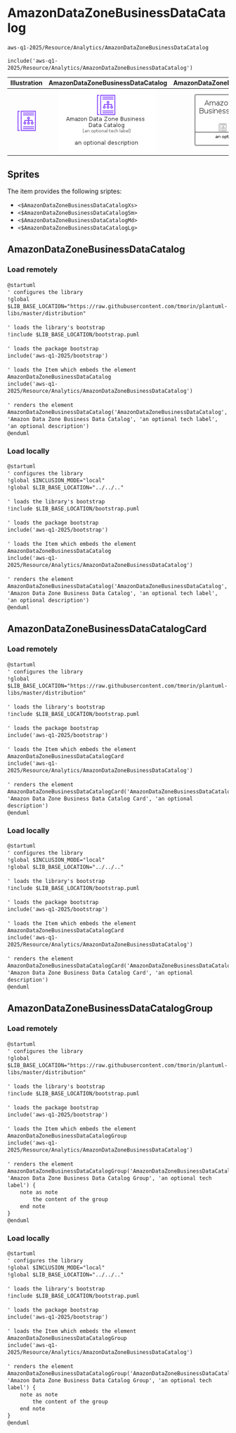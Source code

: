 # AmazonDataZoneBusinessDataCatalog


```text
aws-q1-2025/Resource/Analytics/AmazonDataZoneBusinessDataCatalog
```

```text
include('aws-q1-2025/Resource/Analytics/AmazonDataZoneBusinessDataCatalog')
```



| Illustration | AmazonDataZoneBusinessDataCatalog | AmazonDataZoneBusinessDataCatalogCard | AmazonDataZoneBusinessDataCatalogGroup |
| :---: | :---: | :---: | :---: |
| ![illustration for Illustration](../../../aws-q1-2025/Resource/Analytics/AmazonDataZoneBusinessDataCatalog.png) | ![illustration for AmazonDataZoneBusinessDataCatalog](../../../aws-q1-2025/Resource/Analytics/AmazonDataZoneBusinessDataCatalog.Local.png) | ![illustration for AmazonDataZoneBusinessDataCatalogCard](../../../aws-q1-2025/Resource/Analytics/AmazonDataZoneBusinessDataCatalogCard.Local.png) | ![illustration for AmazonDataZoneBusinessDataCatalogGroup](../../../aws-q1-2025/Resource/Analytics/AmazonDataZoneBusinessDataCatalogGroup.Local.png) |



## Sprites
The item provides the following sriptes:

- `<$AmazonDataZoneBusinessDataCatalogXs>`
- `<$AmazonDataZoneBusinessDataCatalogSm>`
- `<$AmazonDataZoneBusinessDataCatalogMd>`
- `<$AmazonDataZoneBusinessDataCatalogLg>`





## AmazonDataZoneBusinessDataCatalog

### Load remotely
```plantuml
@startuml
' configures the library
!global $LIB_BASE_LOCATION="https://raw.githubusercontent.com/tmorin/plantuml-libs/master/distribution"

' loads the library's bootstrap
!include $LIB_BASE_LOCATION/bootstrap.puml

' loads the package bootstrap
include('aws-q1-2025/bootstrap')

' loads the Item which embeds the element AmazonDataZoneBusinessDataCatalog
include('aws-q1-2025/Resource/Analytics/AmazonDataZoneBusinessDataCatalog')

' renders the element
AmazonDataZoneBusinessDataCatalog('AmazonDataZoneBusinessDataCatalog', 'Amazon Data Zone Business Data Catalog', 'an optional tech label', 'an optional description')
@enduml
```

### Load locally
```plantuml
@startuml
' configures the library
!global $INCLUSION_MODE="local"
!global $LIB_BASE_LOCATION="../../.."

' loads the library's bootstrap
!include $LIB_BASE_LOCATION/bootstrap.puml

' loads the package bootstrap
include('aws-q1-2025/bootstrap')

' loads the Item which embeds the element AmazonDataZoneBusinessDataCatalog
include('aws-q1-2025/Resource/Analytics/AmazonDataZoneBusinessDataCatalog')

' renders the element
AmazonDataZoneBusinessDataCatalog('AmazonDataZoneBusinessDataCatalog', 'Amazon Data Zone Business Data Catalog', 'an optional tech label', 'an optional description')
@enduml
```

## AmazonDataZoneBusinessDataCatalogCard

### Load remotely
```plantuml
@startuml
' configures the library
!global $LIB_BASE_LOCATION="https://raw.githubusercontent.com/tmorin/plantuml-libs/master/distribution"

' loads the library's bootstrap
!include $LIB_BASE_LOCATION/bootstrap.puml

' loads the package bootstrap
include('aws-q1-2025/bootstrap')

' loads the Item which embeds the element AmazonDataZoneBusinessDataCatalogCard
include('aws-q1-2025/Resource/Analytics/AmazonDataZoneBusinessDataCatalog')

' renders the element
AmazonDataZoneBusinessDataCatalogCard('AmazonDataZoneBusinessDataCatalogCard', 'Amazon Data Zone Business Data Catalog Card', 'an optional description')
@enduml
```

### Load locally
```plantuml
@startuml
' configures the library
!global $INCLUSION_MODE="local"
!global $LIB_BASE_LOCATION="../../.."

' loads the library's bootstrap
!include $LIB_BASE_LOCATION/bootstrap.puml

' loads the package bootstrap
include('aws-q1-2025/bootstrap')

' loads the Item which embeds the element AmazonDataZoneBusinessDataCatalogCard
include('aws-q1-2025/Resource/Analytics/AmazonDataZoneBusinessDataCatalog')

' renders the element
AmazonDataZoneBusinessDataCatalogCard('AmazonDataZoneBusinessDataCatalogCard', 'Amazon Data Zone Business Data Catalog Card', 'an optional description')
@enduml
```

## AmazonDataZoneBusinessDataCatalogGroup

### Load remotely
```plantuml
@startuml
' configures the library
!global $LIB_BASE_LOCATION="https://raw.githubusercontent.com/tmorin/plantuml-libs/master/distribution"

' loads the library's bootstrap
!include $LIB_BASE_LOCATION/bootstrap.puml

' loads the package bootstrap
include('aws-q1-2025/bootstrap')

' loads the Item which embeds the element AmazonDataZoneBusinessDataCatalogGroup
include('aws-q1-2025/Resource/Analytics/AmazonDataZoneBusinessDataCatalog')

' renders the element
AmazonDataZoneBusinessDataCatalogGroup('AmazonDataZoneBusinessDataCatalogGroup', 'Amazon Data Zone Business Data Catalog Group', 'an optional tech label') {
    note as note
        the content of the group
    end note
}
@enduml
```

### Load locally
```plantuml
@startuml
' configures the library
!global $INCLUSION_MODE="local"
!global $LIB_BASE_LOCATION="../../.."

' loads the library's bootstrap
!include $LIB_BASE_LOCATION/bootstrap.puml

' loads the package bootstrap
include('aws-q1-2025/bootstrap')

' loads the Item which embeds the element AmazonDataZoneBusinessDataCatalogGroup
include('aws-q1-2025/Resource/Analytics/AmazonDataZoneBusinessDataCatalog')

' renders the element
AmazonDataZoneBusinessDataCatalogGroup('AmazonDataZoneBusinessDataCatalogGroup', 'Amazon Data Zone Business Data Catalog Group', 'an optional tech label') {
    note as note
        the content of the group
    end note
}
@enduml
```

